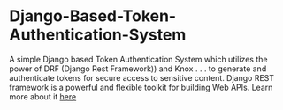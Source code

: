 # Django-Based-Token-Authentication-System
A simple Django based Token Authentication System which utilizes the power of DRF (Django Rest Framework)) and Knox . . . to generate and authenticate tokens for secure access to sensitive content. Django REST framework is a powerful and flexible toolkit for building Web APIs. Learn more about it [here](https://www.django-rest-framework.org/)
